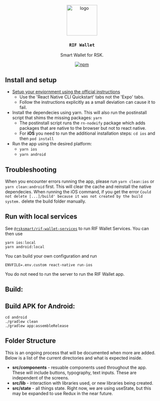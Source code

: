 <p align="middle">
  <img src="https://www.rifos.org/assets/img/logo.svg" alt="logo" height="100" >
</p>
<h3 align="middle"><code>RIF Wallet</code></h3>
<p align="middle">
  Smart Wallet for RSK.
</p>
<p align="middle">
  <a href="https://github.com/rsksmart/swallet/actions/workflows/ci.yml">
    <img src="https://github.com/rsksmart/swallet/actions/workflows/ci.yml/badge.svg" alt="npm" />
  </a>
</p>

## Install and setup

- [Setup your enviornment using the official instructions](https://reactnative.dev/docs/environment-setup)
  - Use the 'React Native CLI Quickstart' tabs not the 'Expo' tabs.
  - Follow the instructions explicitly as a small deviation can cause it to fail.
- Install the dependecies using yarn. This will also run the postinstall script that shims the missing packages: `yarn`
  - The postinstall script runs the `rn-nodeify` package which adds packages that are native to the browser but not to react native.
  - For **iOS** you need to run the additional installation steps: `cd ios` and then `pod install`
- Run the app using the desired platform:
  - `yarn ios`
  - `yarn android`

## Troubleshooting

When you encounter errors running the app, please run `yarn clean:ios` or `yarn clean:android` first. This will clear the cache and reinstall the native dependecies. When running the iOS command, if you get the error `Could not delete [...]/build' because it was not created by the build system.` delete the build folder manually.

## Run with local services

See [`@rsksmart/rif-wallet-services`](https://github.com/rsksmart/rif-wallet-services) to run RIF Wallet Services. You can then use

```
yarn ios:local
yarn android:local
```

You can build your own configuration and run

```
ENVFILE=.env.custom react-native run-ios
```

You do not need to run the server to run the RIF Wallet app.

## Build:

## Build APK for Android:

```
cd android
./gradlew clean
./gradlew app:assembleRelease
```

## Folder Structure

This is an ongoing process that will be documented when more are added. Below is a list of the current directories and what is expected inside.

- **src/components** - resuable components used throughout the app. These will include buttons, typography, text inputs. These are independent of the screens.
- **src/lib** - interaction with libraries used, or new libraries being created. 
- **src/state** - all things state. Right now, we are using useState, but this may be expanded to use Redux in the near future.
